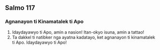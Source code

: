 Salmo 117
---------

### Agnanayon ti Kinamatalek ti Apo

1. Idaydayawyo ti Apo, amin a nasion!
   Itan-okyo isuna, amin a tattao!
2. Ta dakkel ti natibker nga ayatna kadatayo, ket agnanayon ti kinamatalek ti Apo.
   Idaydayawyo ti Apo!